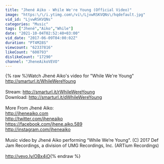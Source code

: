 ```yaml
---
title: "Jhené Aiko - While We're Young (Official Video)"
image: "https:\/\/i.ytimg.com\/vi\/LjvwRSKVQNs\/hqdefault.jpg"
vid_id: "LjvwRSKVQNs"
categories: "Music"
tags: ["Jhené","Aiko","While"]
date: "2021-10-04T02:52:40+03:00"
vid_date: "2017-06-09T04:00:02Z"
duration: "PT4M28S"
viewcount: "62337816"
likeCount: "600793"
dislikeCount: "17290"
channel: "JheneAikoVEVO"
---
```

{% raw %}Watch Jhené  Aiko's video for &quot;While We're Young&quot; <a rel="nofollow" target="blank" href="http://smarturl.it/WhileWereYoung">http://smarturl.it/WhileWereYoung</a><br /><br />Stream: <a rel="nofollow" target="blank" href="http://smarturl.it/rWhileWereYoung">http://smarturl.it/rWhileWereYoung</a><br />Download: <a rel="nofollow" target="blank" href="http://smarturl.it/dWhileWereYoung">http://smarturl.it/dWhileWereYoung</a><br /><br />More From Jhené Aiko:<br /><a rel="nofollow" target="blank" href="http://jheneaiko.com">http://jheneaiko.com</a><br /><a rel="nofollow" target="blank" href="http://twitter.com/jheneaiko">http://twitter.com/jheneaiko</a><br /><a rel="nofollow" target="blank" href="https://facebook.com/jhene.aiko.589">https://facebook.com/jhene.aiko.589</a><br /><a rel="nofollow" target="blank" href="http://instagram.com/jheneaiko">http://instagram.com/jheneaiko</a><br /><br />Music video by Jhené Aiko performing “While We’re Young&quot;. (C) 2017 Def Jam Recordings, a division of UMG Recordings, Inc. (ARTium Recordings)<br /><br /><a rel="nofollow" target="blank" href="http://vevo.ly/OBx4jO">http://vevo.ly/OBx4jO</a>{% endraw %}
